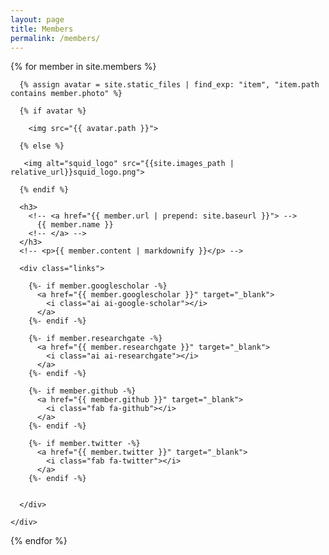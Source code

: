 ```yaml
---
layout: page
title: Members
permalink: /members/
---
```


<div class="members">
  {% for member in site.members %}
  <div class="member">
    <div class="container">

      {% assign avatar = site.static_files | find_exp: "item", "item.path contains member.photo" %}

      {% if avatar %}
      
        <img src="{{ avatar.path }}">
        
      {% else %}

       <img alt="squid_logo" src="{{site.images_path | relative_url}}squid_logo.png">
       
      {% endif %}
      
      <h3>
        <!-- <a href="{{ member.url | prepend: site.baseurl }}"> -->
          {{ member.name }}
        <!-- </a> -->
      </h3>
      <!-- <p>{{ member.content | markdownify }}</p> -->
      
      <div class="links">
      
        {%- if member.googlescholar -%}
          <a href="{{ member.googlescholar }}" target="_blank">
            <i class="ai ai-google-scholar"></i>
          </a>
        {%- endif -%}
        
        {%- if member.researchgate -%}
          <a href="{{ member.researchgate }}" target="_blank">
            <i class="ai ai-researchgate"></i>
          </a>
        {%- endif -%}
      
        {%- if member.github -%}
          <a href="{{ member.github }}" target="_blank">
            <i class="fab fa-github"></i> 
          </a>
        {%- endif -%}
        
        {%- if member.twitter -%}
          <a href="{{ member.twitter }}" target="_blank">
            <i class="fab fa-twitter"></i>
          </a>
        {%- endif -%}
        
        
      </div>
      
    </div> 
  </div>
  {% endfor %}
</div>